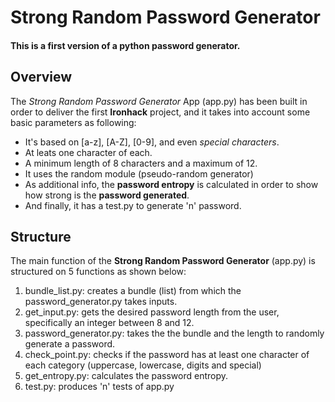 # Strong Random Password Generator
#### This is a first version of a python password generator. 
## Overview
The *Strong Random Password Generator* App (app.py) has been built in order to deliver the first **Ironhack** project, and it takes into account some basic parameters as following:
* It's based on [a-z], [A-Z], [0-9], and even *special characters*.
* At leats one character of each.
* A minimum length of 8 characters and a maximum of 12.
* It uses the random module (pseudo-random generator)
* As additional info, the **password entropy** is calculated in order to show how strong is the **password generated**.
* And finally, it has a test.py to generate 'n' password.

## Structure
The main function of the **Strong Random Password Generator** (app.py) is structured on 5 functions as shown below:
1. bundle_list.py: creates a bundle (list) from which the password_generator.py takes inputs.
2. get_input.py: gets the desired password length from the user, specifically an integer between 8 and 12.
3. password_generator.py: takes the the bundle and the length to randomly generate a password.
4. check_point.py: checks if the password has at least one character of each category (uppercase, lowercase, digits and special)
5. get_entropy.py: calculates the password entropy.
6. test.py: produces 'n' tests of app.py